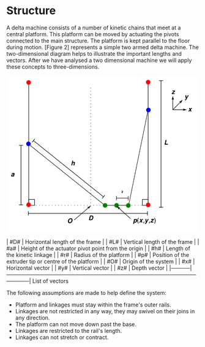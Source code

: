 Structure
=========

A delta machine consists of a number of kinetic chains that meet at a central platform. This platform can be moved by actuating the pivots connected to the main structure. The platform is kept parallel to the floor during motion. [Figure 2] represents a simple two armed delta machine. The two-dimensional diagram helps to illustrate the important lengths and vectors. After we have analysed a two dimensional machine we will apply these concepts to three-dimensions.

![Structure Diagram](structure_diagram.svg)

| #D# | Horizontal length of the frame                         |
| #L# | Vertical length of the frame                           |
| #a# | Height of the actuator pivot point from the origin     |
| #h# | Length of the kinetic linkage                          |
| #r# | Radius of the platform                                 |
| #p# | Position of the extruder tip or centre of the platform |
| #O# | Origin of the system                                   |
| #x# | Horizontal vector                                      |
| #y# | Vertical vector                                        |
| #z# | Depth vector                                           |
|─────|────────────────────────────────────────────────────────|
	List of vectors


The following assumptions are made to help define the system:
- Platform and linkages must stay within the frame's outer rails.
- Linkages are not restricted in any way, they may swivel on their joins in any direction.
- The platform can not move down past the base.
- Linkages are restricted to the rail's length.
- Linkages can not stretch or contract.
